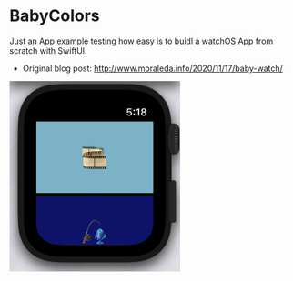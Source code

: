 # BabyColors

Just an App example testing how easy is to buidl a watchOS App from scratch with SwiftUI.

* Original blog post: http://www.moraleda.info/2020/11/17/baby-watch/

<img src="babycolors.gif" alt="Baby Colors in action" width="300"/>
